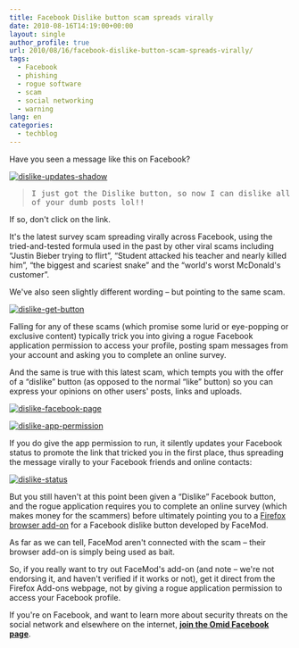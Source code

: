 ```yaml
---
title: Facebook Dislike button scam spreads virally
date: 2010-08-16T14:19:00+00:00
layout: single
author_profile: true
url: 2010/08/16/facebook-dislike-button-scam-spreads-virally/
tags:
  - Facebook
  - phishing
  - rogue software
  - scam
  - social networking
  - warning
lang: en
categories: 
  - techblog
---
```

Have you seen a message like this on Facebook?

[![dislike-updates-shadow](http://lh5.ggpht.com/_vaUVXcmC3OI/TGk_93xkbpI/AAAAAAAACX4/FvctHV98_EE/dislike-updates-shadow_thumb%5B3%5D.jpg?imgmax=800 "dislike-updates-shadow")](http://lh3.ggpht.com/_vaUVXcmC3OI/TGk_4ZMwwTI/AAAAAAAACX0/YLumXwnHTLM/s1600-h/dislike-updates-shadow%5B5%5D.jpg) 

> <tt>I just got the Dislike button, so now I can dislike all of your dumb posts lol!!</tt>

If so, don't click on the link. 

It's the latest survey scam spreading virally across Facebook, using the tried-and-tested formula used in the past by other viral scams including “Justin Bieber trying to flirt”, “Student attacked his teacher and nearly killed him”, “the biggest and scariest snake” and the “world's worst McDonald's customer”. 

We've also seen slightly different wording – but pointing to the same scam. 

[![dislike-get-button](http://lh6.ggpht.com/_vaUVXcmC3OI/TGlAO1vlHhI/AAAAAAAACYA/8u6b5Gf6RLk/dislike-get-button_thumb%5B3%5D.jpg?imgmax=800 "dislike-get-button")](http://lh5.ggpht.com/_vaUVXcmC3OI/TGlAC_GgFsI/AAAAAAAACX8/czHSSkcFtmU/dislike-get-button%5B5%5D.jpg?imgmax=800) </p> 

Falling for any of these scams (which promise some lurid or eye-popping or exclusive content) typically trick you into giving a rogue Facebook application permission to access your profile, posting spam messages from your account and asking you to complete an online survey. 

And the same is true with this latest scam, which tempts you with the offer of a “dislike” button (as opposed to the normal “like” button) so you can express your opinions on other users' posts, links and uploads. 

[![dislike-facebook-page](http://lh3.ggpht.com/_vaUVXcmC3OI/TGlBaOrliRI/AAAAAAAACYM/fYSk2dTxB2A/dislike-facebook-page_thumb%5B3%5D.jpg?imgmax=800 "dislike-facebook-page")](http://lh6.ggpht.com/_vaUVXcmC3OI/TGlAiLRgYbI/AAAAAAAACYI/iWpWAzez3QA/s1600-h/dislike-facebook-page%5B5%5D.jpg) 

[![dislike-app-permission](http://lh4.ggpht.com/_vaUVXcmC3OI/TGlBlHjeE8I/AAAAAAAACYU/f_JkJ5X7ctE/dislike-app-permission_thumb%5B3%5D.jpg?imgmax=800 "dislike-app-permission")](http://lh4.ggpht.com/_vaUVXcmC3OI/TGlBfleACDI/AAAAAAAACYQ/4mSMaV9wCMg/s1600-h/dislike-app-permission%5B5%5D.jpg) 

If you do give the app permission to run, it silently updates your Facebook status to promote the link that tricked you in the first place, thus spreading the message virally to your Facebook friends and online contacts:

[![dislike-status](http://lh6.ggpht.com/_vaUVXcmC3OI/TGlBzEO8P7I/AAAAAAAACYc/8vVc5sIaUvM/dislike-status_thumb%5B7%5D.jpg?imgmax=800 "dislike-status")](http://lh4.ggpht.com/_vaUVXcmC3OI/TGlBpVftyvI/AAAAAAAACYY/4hWV6crlBG0/dislike-status%5B11%5D.jpg?imgmax=800) 

But you still haven't at this point been given a “Dislike” Facebook button, and the rogue application requires you to complete an online survey (which makes money for the scammers) before ultimately pointing you to a [Firefox browser add-on](https:/addons.mozilla.org/en-US/firefox/addon/13672/) for a Facebook dislike button developed by FaceMod. 

As far as we can tell, FaceMod aren't connected with the scam – their browser add-on is simply being used as bait. 

So, if you really want to try out FaceMod's add-on (and note – we're not endorsing it, and haven't verified if it works or not), get it direct from the Firefox Add-ons webpage, not by giving a rogue application permission to access your Facebook profile. 

If you're on Facebook, and want to learn more about security threats on the social network and elsewhere on the internet, [**join the Omid Facebook page**](https://www.facebook.com/omidsnetwork/).